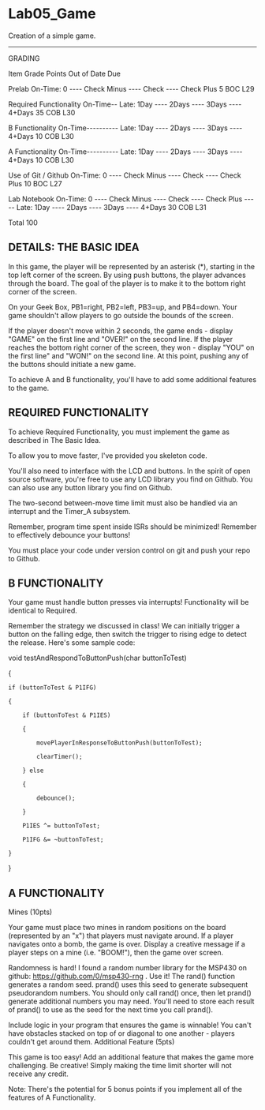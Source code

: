 Lab05_Game
==========

Creation of a simple game.

--------------------------------------------------------------------------------------------------------------------
GRADING

Item          	Grade                                                                                 	Points       	Out of 	    Date Due

Prelab        	On-Time: 0 ---- Check Minus ---- Check ---- Check Plus                     		5      		BOC L29

Required Functionality 	On-Time-- Late: 1Day ---- 2Days ---- 3Days ---- 4+Days 		35 		    COB L30

B Functionality 	On-Time---------- Late: 1Day ---- 2Days ---- 3Days ---- 4+Days 		10 		     COB L30

A Functionality 	On-Time---------- Late: 1Day ---- 2Days ---- 3Days ---- 4+Days 		10 		    COB L30

Use of Git / Github 	On-Time: 0 ---- Check Minus ---- Check ---- Check Plus 		     10     		BOC L27

Lab Notebook 	On-Time: 0 ---- Check Minus ---- Check ---- Check Plus ----- 
                          Late: 1Day ---- 2Days ---- 3Days ---- 4+Days 		                              30     		COB L31
                          
Total                                                                   100 	


DETAILS: THE BASIC IDEA
--------------------------------------------------------------------------------------------------------------------

In this game, the player will be represented by an asterisk (*), starting in the top left corner of the screen. By using push buttons, the player advances through the board. The goal of the player is to make it to the bottom right corner of the screen.

On your Geek Box, PB1=right, PB2=left, PB3=up, and PB4=down. Your game shouldn't allow players to go outside the bounds of the screen.

If the player doesn't move within 2 seconds, the game ends - display "GAME" on the first line and "OVER!" on the second line. If the player reaches the bottom right corner of the screen, they won - display "YOU" on the first line" and "WON!" on the second line. At this point, pushing any of the buttons should initiate a new game.

To achieve A and B functionality, you'll have to add some additional features to the game.


REQUIRED FUNCTIONALITY
---------------------------------------------------------------------------------------------------------------------

To achieve Required Functionality, you must implement the game as described in The Basic Idea.

To allow you to move faster, I've provided you skeleton code.

You'll also need to interface with the LCD and buttons. In the spirit of open source software, you're free to use any LCD library you find on Github. You can also use any button library you find on Github.

The two-second between-move time limit must also be handled via an interrupt and the Timer_A subsystem.

Remember, program time spent inside ISRs should be minimized! Remember to effectively debounce your buttons!

You must place your code under version control on git and push your repo to Github.


B FUNCTIONALITY
---------------------------------------------------------------------------------------------------------------------

Your game must handle button presses via interrupts! Functionality will be identical to Required.

Remember the strategy we discussed in class! We can initially trigger a button on the falling edge, then switch the trigger to rising edge to detect the release. Here's some sample code:



void testAndRespondToButtonPush(char buttonToTest)

{

    if (buttonToTest & P1IFG)

    {

        if (buttonToTest & P1IES)

        {

            movePlayerInResponseToButtonPush(buttonToTest);

            clearTimer();

        } else

        {

            debounce();

        }    

        P1IES ^= buttonToTest;

        P1IFG &= ~buttonToTest;

    }

}


A FUNCTIONALITY
---------------------------------------------------------------------------------------------------------------------

Mines (10pts)

Your game must place two mines in random positions on the board (represented by an "x") that players must navigate around. If a player navigates onto a bomb, the game is over. Display a creative message if a player steps on a mine (i.e. "BOOM!"), then the game over screen.

Randomness is hard! I found a random number library for the MSP430 on github: https://github.com/0/msp430-rng . Use it! The rand() function generates a random seed. prand() uses this seed to generate subsequent pseudorandom numbers. You should only call rand() once, then let prand() generate additional numbers you may need. You'll need to store each result of prand() to use as the seed for the next time you call prand().

Include logic in your program that ensures the game is winnable! You can't have obstacles stacked on top of or diagonal to one another - players couldn't get around them.
Additional Feature (5pts)

This game is too easy! Add an additional feature that makes the game more challenging. Be creative! Simply making the time limit shorter will not receive any credit.

Note: There's the potential for 5 bonus points if you implement all of the features of A Functionality.
